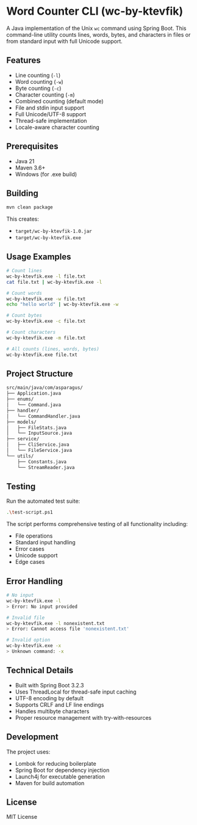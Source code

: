 # Word Counter CLI (wc-by-ktevfik)

A Java implementation of the Unix `wc` command using Spring Boot. This command-line utility counts lines, words, bytes, and characters in files or from standard input with full Unicode support.

## Features

- Line counting (`-l`)
- Word counting (`-w`)
- Byte counting (`-c`)
- Character counting (`-m`)
- Combined counting (default mode)
- File and stdin input support
- Full Unicode/UTF-8 support
- Thread-safe implementation
- Locale-aware character counting

## Prerequisites

- Java 21
- Maven 3.6+
- Windows (for .exe build)

## Building

```bash
mvn clean package
```

This creates:
- `target/wc-by-ktevfik-1.0.jar`
- `target/wc-by-ktevfik.exe`

## Usage Examples

```bash
# Count lines
wc-by-ktevfik.exe -l file.txt
cat file.txt | wc-by-ktevfik.exe -l

# Count words
wc-by-ktevfik.exe -w file.txt
echo "hello world" | wc-by-ktevfik.exe -w

# Count bytes
wc-by-ktevfik.exe -c file.txt

# Count characters
wc-by-ktevfik.exe -m file.txt

# All counts (lines, words, bytes)
wc-by-ktevfik.exe file.txt
```

## Project Structure

```bash
src/main/java/com/asparagus/
├── Application.java
├── enums/
│   └── Command.java
├── handler/
│   └── CommandHandler.java
├── models/
│   ├── FileStats.java
│   └── InputSource.java
├── service/
│   ├── CliService.java
│   └── FileService.java
└── utils/
    ├── Constants.java
    └── StreamReader.java
```

## Testing

Run the automated test suite:
```bash
.\test-script.ps1
```

The script performs comprehensive testing of all functionality including:
- File operations
- Standard input handling
- Error cases
- Unicode support
- Edge cases

## Error Handling

```bash
# No input
wc-by-ktevfik.exe -l
> Error: No input provided

# Invalid file
wc-by-ktevfik.exe -l nonexistent.txt
> Error: Cannot access file 'nonexistent.txt'

# Invalid option
wc-by-ktevfik.exe -x
> Unknown command: -x
```

## Technical Details

- Built with Spring Boot 3.2.3
- Uses ThreadLocal for thread-safe input caching
- UTF-8 encoding by default
- Supports CRLF and LF line endings
- Handles multibyte characters
- Proper resource management with try-with-resources

## Development

The project uses:
- Lombok for reducing boilerplate
- Spring Boot for dependency injection
- Launch4j for executable generation
- Maven for build automation

## License

MIT License
